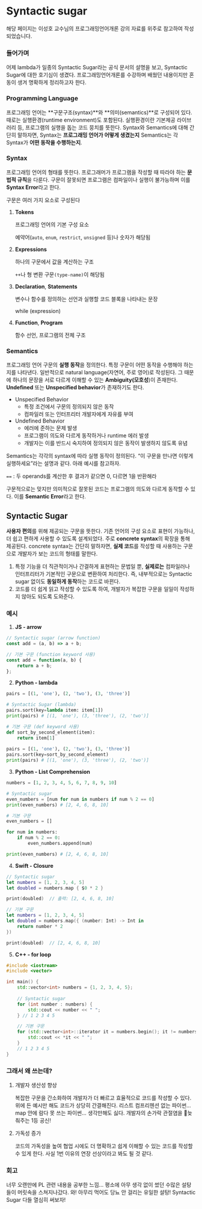# Syntactic sugar
해당 페이지는 이성호 교수님의 프로그래밍언어개론 강의 자료를 위주로 참고하여 작성되었습니다.

### 들어가며

어제 lambda가 일종의 Syntactic Sugar라는 공식 문서의 설명을 보고, Syntactic Sugar에 대한 호기심이 생겼다. 프로그래밍언어개론를 수강하며 배웠던 내용이지만 혼동이 생겨 명확하게 정리하고자 한다. 

### Programming Language

프로그래밍 언어는 **구문구조(syntax)**와 **의미(semantics)**로 구성되어 있다. 때로는 실행환경(runtime environment)도 포함된다. 실행환경이란 기본제공 라이브러리 등, 프로그램의 실행을 돕는 코드 뭉치를 뜻한다. Syntax와 Semantics에 대해 간단히 말하자면, Syntax는 **프로그래밍 언어가 어떻게 생겼는지** Semantics는 각 Syntax가 **어떤 동작을 수행하는지**.

### Syntax

프로그래밍 언어의 형태를 뜻한다. 프로그래머가 프로그램을 작성할 때 따라야 하는 **문법적 규칙**을 다룬다. 구문이 잘못되면 프로그램은 컴파일이나 실행이 불가능하며 이를 **Syntax Error**라고 한다. 

구문은 여러 가지 요소로 구성된다

1. **Tokens**
    
    프로그래밍 언어의 기본 구성 요소
    
    예약어(`auto`, `enum`, `restrict`, `unsigned` 등)나 숫자가 해당됨
    
2. **Expressions**
    
    하나의 구문에서 값을 계산하는 구조
    
    `++`나 형 변환 구문`(type-name)`이 해당됨
    
3. **Declaration**, **Statements**
    
    변수나 함수를 정의하는 선언과 실행할 코드 블록을 나타내는 문장
    
    while (expression)
    
4. **Function**, **Program**
    
    함수 선언, 프로그램의 전체 구조
    

### **Semantics**

프로그래밍 언어 구문의 **실행 동작**을 정의한다. 특정 구문이 어떤 동작을 수행해야 하는지를 나타낸다. 일반적으로 natural language(자연어, 주로 영어)로 작성된다. 그 때문에 하나의 문장을 서로 다르게 이해할 수 있는 **Ambiguity(모호성**)이 존재한다. **Undefined** 또는 **Unspecified behavior**가 존재하기도 한다. 

- Unspecified Behavior
    - 특정 조건에서 구문의 정의되지 않은 동작
    - 컴파일러 또는 인터프리터 개발자에게 자유를 부여
- Undefined Behavior
    - 에러에 준하는 문제 발생
    - 프로그램이 의도와 다르게 동작하거나 runtime 에러 발생
    - 개발자는 이를 반드시 숙지하여 정의되지 않은 동작이 발생하지 않도록 유념

Semantics는 각각의 syntax에 따라 실행 동작이 정의된다. “이 구문을 만나면 이렇게 실행하세요”라는 설명과 같다. 아래 예시를 참고하자.

`==` : 두 operands를 계산한 후 결과가 같으면 0, 다르면 1을 반환해라

구문적으로는 맞지만 의미적으로 잘못된 코드는 프로그램의 의도와 다르게 동작할 수 있다. 이를 **Semantic Error**라고 한다. 

## Syntactic Sugar

**사용자 편의**를 위해 제공되는 구문을 뜻한다. 기존 언어의 구성 요소로 표현이 가능하나, 더 쉽고 편하게 사용할 수 있도록 설계되었다. 주로 **concrete syntax**의 확장을 통해 제공된다. concrete syntax는 간단히 말하자면, **실제 코드**를 작성할 때 사용하는 구문으로 개발자가 보는 코드의 형태를 말한다. 

1. 특정 기능을 더 직관적이거나 간결하게 표현하는 문법일 뿐, **실제로는** 컴파일러나 인터프리터가 기본적인 구문으로 변환하여 처리한다. 즉, 내부적으로는 Syntactic sugar 없이도 **동일하게 동작**하는 코드로 바뀐다.
2. 코드를 더 쉽게 읽고 작성할 수 있도록 하여, 개발자가 복잡한 구문을 일일이 작성하지 않아도 되도록 도와준다.

### **예시**

1. **JS - arrow**

```jsx
// Syntactic sugar (arrow function)
const add = (a, b) => a + b;

// 기본 구문 (function keyword 사용)
const add = function(a, b) {
    return a + b;
};
```

2. **Python - lambda**

```python
pairs = [(1, 'one'), (2, 'two'), (3, 'three')]

# Syntactic Sugar (lambda)
pairs.sort(key=lambda item: item[1])
print(pairs) # [(1, 'one'), (3, 'three'), (2, 'two')]

# 기본 구문 (def keyword 사용)
def sort_by_second_element(item):
    return item[1]
    
pairs = [(1, 'one'), (2, 'two'), (3, 'three')]
pairs.sort(key=sort_by_second_element)
print(pairs) # [(1, 'one'), (3, 'three'), (2, 'two')]
```

3. **Python - List Comprehension**

```python
numbers = [1, 2, 3, 4, 5, 6, 7, 8, 9, 10]

# Syntactic sugar
even_numbers = [num for num in numbers if num % 2 == 0]
print(even_numbers) # [2, 4, 6, 8, 10]

# 기본 구문
even_numbers = []

for num in numbers:
    if num % 2 == 0:
        even_numbers.append(num)

print(even_numbers) # [2, 4, 6, 8, 10]
```

4. **Swift - Closure**

```swift
// Syntactic sugar
let numbers = [1, 2, 3, 4, 5]
let doubled = numbers.map { $0 * 2 }

print(doubled)  // 출력: [2, 4, 6, 8, 10]

// 기본 구문
let numbers = [1, 2, 3, 4, 5]
let doubled = numbers.map({ (number: Int) -> Int in
    return number * 2
})

print(doubled)  // [2, 4, 6, 8, 10]
```

5. **C++ - for loop**

```cpp
#include <iostream>
#include <vector>

int main() {
    std::vector<int> numbers = {1, 2, 3, 4, 5};
    
    // Syntactic sugar
    for (int number : numbers) {
        std::cout << number << " ";
    } // 1 2 3 4 5

    // 기본 구문
    for (std::vector<int>::iterator it = numbers.begin(); it != numbers.end(); ++it) {
        std::cout << *it << " ";
    }
    // 1 2 3 4 5
}

```

### 그래서 왜 쓰는데?

1. 개발자 생산성 향상
    
    복잡한 구문을 간소화하여 개발자가 더 빠르고 효율적으로 코드를 작성할 수 있다. 위에 든 예시만 해도 코드가 상당히 간결해진다. 리스트 컴프리헨션 없는 파이썬… map 안에 람다 못 쓰는 파이썬… 생각만해도 싫다. 개발자의 손가락 관절염을 늦춰주는 1등 공신!
    
2. 가독성 증가
    
    코드의 가독성을 높여 협업 시에도 더 명확하고 쉽게 이해할 수 있는 코드를 작성할 수 있게 한다. 사실 1번 이유의 연장 선상이라고 봐도 될 것 같다.
    

### 회고

너무 오랜만에 PL 관련 내용을 공부한 느낌… 평소에 아무 생각 없이 썼던 수많은 설탕들이 머릿속을 스쳐지나갔다. 와! 아무리 먹어도 당뇨 안 걸리는 유일한 설탕! Syntactic Sugar 다들 열심히 써보자!